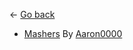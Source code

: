 ← [Go back](https://github.com/bugworm/Categories/wiki/Gear)

* [Mashers](https://github.com/bugworm/Categories/wiki/Mashers) By [Aaron0000](https://github.com/BLCM/BLCMods/tree/master/Borderlands%202%20mods/Aaron0000)